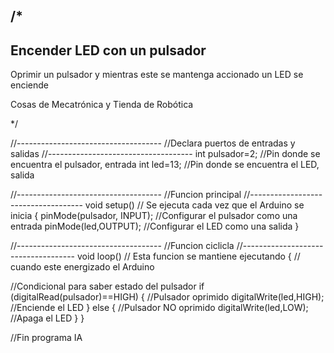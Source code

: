  /*
 ----------------------------------- 
  Encender LED con un pulsador
 -----------------------------------
 
 Oprimir un pulsador y mientras este se mantenga accionado 
  un LED se enciende
 
 Cosas de Mecatrónica y Tienda de Robótica
 
*/
 
//------------------------------------
//Declara puertos de entradas y salidas
//------------------------------------
int pulsador=2;        //Pin donde se encuentra el pulsador, entrada
int led=13;            //Pin donde se encuentra el LED, salida
 
//------------------------------------
//Funcion principal
//------------------------------------
void setup() // Se ejecuta cada vez que el Arduino se inicia
{
 pinMode(pulsador, INPUT); //Configurar el pulsador como una entrada
 pinMode(led,OUTPUT);      //Configurar el LED como una salida
}
 
//------------------------------------
//Funcion ciclicla
//------------------------------------
void loop() // Esta funcion se mantiene ejecutando
{           //  cuando este energizado el Arduino
 
   //Condicional para saber estado del pulsador
   if (digitalRead(pulsador)==HIGH)
   {
     //Pulsador oprimido
     digitalWrite(led,HIGH); //Enciende el LED
   }
   else
   {
     //Pulsador NO oprimido
     digitalWrite(led,LOW);  //Apaga el LED
   }
}
 
//Fin programa IA
